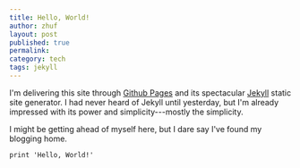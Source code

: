 ```yaml
---
title: Hello, World!
author: zhuf
layout: post
published: true
permalink: 
category: tech
tags: jekyll
---
```


I'm delivering this site through [Github Pages](http://pages.github.com/) and its spectacular [Jekyll](https://github.com/mojombo/jekyll) static site generator. I had never heard of Jekyll until yesterday, but I'm already impressed with its power and simplicity---mostly the simplicity. 

I might be getting ahead of myself here, but I dare say I've found my blogging home.

```
print 'Hello, World!'
```